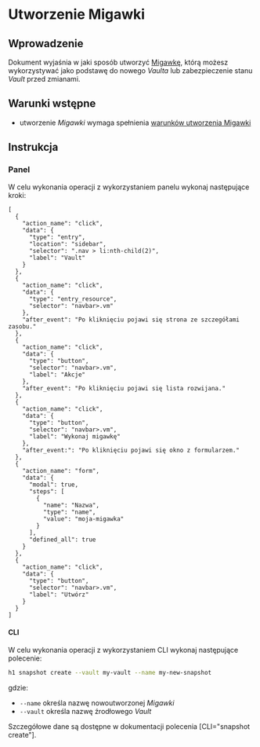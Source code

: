 # Utworzenie Migawki

## Wprowadzenie

Dokument wyjaśnia w jaki sposób utworzyć [Migawkę](/resource/storage/vault.md), którą możesz wykorzystywać jako podstawę 
do nowego *Vaulta* lub zabezpieczenie stanu *Vault* przed zmianami.
 
## Warunki wstępne

* utworzenie *Migawki* wymaga spełnienia [warunków utworzenia Migawki](/resource/storage/snapshot.md#utworzenie)

## Instrukcja

### Panel

W celu wykonania operacji z wykorzystaniem panelu wykonaj następujące kroki:

```guide
[
  {
    "action_name": "click",
    "data": {
      "type": "entry",
      "location": "sidebar",
      "selector": ".nav > li:nth-child(2)",
      "label": "Vault"
    }
  },
  {
    "action_name": "click",
    "data": {
      "type": "entry_resource",
      "selector": "navbar>.vm"
    },
    "after_event": "Po kliknięciu pojawi się strona ze szczegółami zasobu."
  },
  {
    "action_name": "click",
    "data": {
      "type": "button",
      "selector": "navbar>.vm",
      "label": "Akcje"
    },
    "after_event": "Po kliknięciu pojawi się lista rozwijana."
  },
  {
    "action_name": "click",
    "data": {
      "type": "button",
      "selector": "navbar>.vm",
      "label": "Wykonaj migawkę"
    },
    "after_event:": "Po kliknięciu pojawi się okno z formularzem."
  },
  {
    "action_name": "form",
    "data": {
      "modal": true,
      "steps": [
        {
          "name": "Nazwa",
          "type": "name",
          "value": "moja-migawka"
        }
      ],
      "defined_all": true
    }
  },
  {
    "action_name": "click",
    "data": {
      "type": "button",
      "selector": "navbar>.vm",
      "label": "Utwórz"
    }
  }
]
```


#### CLI

W celu wykonania operacji z wykorzystaniem CLI wykonaj następujące polecenie:

```bash
h1 snapshot create --vault my-vault --name my-new-snapshot
```

gdzie:

 * ```--name``` określa nazwę nowoutworzonej *Migawki*
 * ```--vault``` określa nazwę źrodłowego *Vault*
 
Szczegółowe dane są dostępne w dokumentacji polecenia [CLI="snapshot create"].